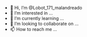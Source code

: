 - 👋 Hi, I’m @Lobot_171_malandreado
- 👀 I’m interested in ...
- 🌱 I’m currently learning ...
- 💞️ I’m looking to collaborate on ...
- 📫 How to reach me ...

<!---
Lobotwallker/Lobotwallker is a ✨ special ✨ repository because its `README.md` (this file) appears on your GitHub profile.
You can click the Preview link to take a look at your changes.
--->

